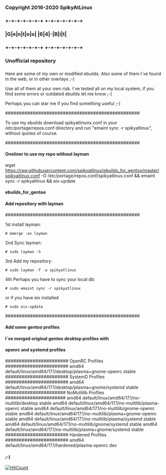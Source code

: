 ###
### Copyright 2016-2020 SpikyAtLinux
### +-+-+-+-+-+-+ +-+-+-+-+-+-+
### |G|e|n|t|o|o| |6|4|-|B|i|t|
### +-+-+-+-+-+-+ +-+-+-+-+-+-+
### Unofficial repository
###

Here are some of my own or modified ebuilds.
Also some of them I´ve found in the web, or
in other overlays ;-)

Use all of them at your own risk. I´ve tested all
on my local system, if you find some errors or
outdated ebuilds let me know ;-)

Perhaps you can star me if you find something
useful ;-)

#################################################

To use my ebuilds download spikyatlinunx.conf
in your /etc/portage/repos.conf directory
and run "emaint sync -r spikyatlinux",
without quotes of course.

#################################################

#### Oneliner to use my repo without layman

wget https://raw.githubusercontent.com/spikyatlinux/ebuilds_for_gentoo/master/spikyatlinux.conf -O /etc/portage/repos.conf/spikyatlinux.conf && emaint sync -r spikyatlinux && eix-update

#### ebuilds_for_gentoo


#### Add repository with layman
#################################################

1st install layman:

    # emerge -av layman

2nd Sync layman:

    # sudo layman -S

3rd Add my repository:

    # sudo layman -f -a spikyatlinux

4th Perhaps you have to sync your local db:
    
    # sudo emaint sync -r spikyatlinux

or if you have eix installed

    # sudo eix-update

#################################################

#### Add some gentoo profiles
#### I´ve merged original gentoo desktop profiles with
#### openrc and systemd profiles

####################### OpenRC Profiles #######################
amd64 default/linux/amd64/17.1/desktop/plasma+gnome-openrc stable
####################### SystemD Profiles #######################
amd64 default/linux/amd64/17.1/desktop/plasma+gnome/systemd stable
###################### NoMultilib Profiles ######################
amd64 default/linux/amd64/17.1/no-multilib/desktop stable
amd64 default/linux/amd64/17.1/no-multilib/plasma-openrc stable
amd64 default/linux/amd64/17.1/no-multilib/gnome-openrc stable
amd64 default/linux/amd64/17.1/no-multilib/plasma+gnome-openrc stable
amd64 default/linux/amd64/17.1/no-multilib/plasma/systemd stable
amd64 default/linux/amd64/17.1/no-multilib/gnome/systemd stable
amd64 default/linux/amd64/17.1/no-multilib/plasma+gnome/systemd stable
####################### Hardened Profiles #######################
amd64 default/linux/amd64/17.1/hardened/plasma-openrc dev

#### ;-)

[![HitCount](http://hits.dwyl.io/spikyatlinux/ebuilds_for_gentoo.svg)](http://hits.dwyl.io/spikyatlinux/ebuilds_for_gentoo)
